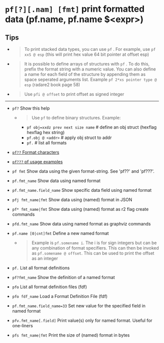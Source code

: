<!-- TITLE: pf -->

#  `pf[?][.nam] [fmt]` print formatted data (pf.name, pf.name $\<expr\>)

## Tips
  - > To print stacked data types, you can use `pf` . For example, use `pf xxS @ esp` (this will print hex value 64 bit pointer at offset esp)
  - > It is possible to define arrays of structures with `pf` . To do this, prefix the format string with a numeric value. You can also define a name for each field of the structure by appending them as space seperated arguments list. Example `pf 2*xs pointer type @ esp` (radare2 book page 58)
  - > Use `pfi @ offset` to print offset as signed integer

---
- `pf?` Show this help
	- > Use `pf` to define binary structures. Example:
		- `pf obj=xxdz prev next size name` # define an obj struct (hexflag hexflag hex string)
		- `pf.obj @ <addr>` # apply obj struct to addr
		- `pf.` # list all formats

- [ `pf??` Format characters](/options/p/pf-nam/pf-Format-characters)

- [ `pf???` pf usage examples](/options/p/pf-nam/pf-pf-usage)

- `pf fmt` Show data using the given format-string. See 'pf??' and 'pf???'.
- `pf.fmt_name` Show data using named format
- `pf.fmt_name.field_name` Show specific data field using named format
- `pfj fmt_name|fmt` Show data using (named) format in JSON
- `pf* fmt_name|fmt` Show data using (named) format as r2 flag create commands
- `pfd.fmt_name` Show data using named format as graphviz commands
- `pf.name [0|cnt]fmt` Define a new named format
  - > Example is `pf.somename i`. The i is for sign integers but can be any combination of format specifiers. This can then be invoked as `pf.somename @ offset`. This can be used to print the offset as an integer
- `pf.` List all format definitions
- `pf?fmt_name` Show the definition of a named format
- `pfo` List all format definition files (fdf)
- `pfo fdf_name` Load a Format Definition File (fdf)
- `pf.fmt_name.field_name=33` Set new value for the specified field in named format
- `pfv.fmt_name[.field]` Print value(s) only for named format. Useful for one-liners
- `pfs fmt_name|fmt` Print the size of (named) format in bytes

<p hidden>pf pf?? pf??? pf. pfj pf* pfd pfo pf? pfv pfs</p>